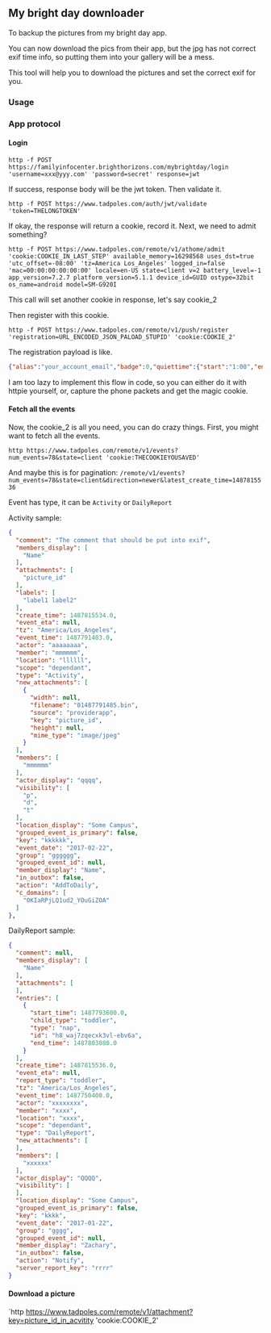 ## My bright day downloader

To backup the pictures from my bright day app.

You can now download the pics from their app, but the jpg has not correct exif time info, so putting them into your gallery will be a mess.

This tool will help you to download the pictures and set the correct exif for you.

### Usage

### App protocol

#### Login

`http -f POST https://familyinfocenter.brighthorizons.com/mybrightday/login 'username=xxx@yyy.com' 'password=secret' response=jwt`

If success, response body will be the jwt token. Then validate it.

`http -f POST https://www.tadpoles.com/auth/jwt/validate 'token=THELONGTOKEN'`

If okay, the response will return a cookie, record it. Next, we need to admit something?

`http -f POST https://www.tadpoles.com/remote/v1/athome/admit 'cookie:COOKIE_IN_LAST_STEP' available_memory=16298568 uses_dst=true 'utc_offset=-08:00' 'tz=America Los_Angeles' logged_in=false 'mac=00:00:00:00:00:00' locale=en-US state=client v=2 battery_level=-1 app_version=7.2.7 platform_version=5.1.1 device_id=GUID ostype=32bit os_name=android model=SM-G920I`

This call will set another cookie in response, let's say cookie_2

Then register with this cookie.

`http -f POST https://www.tadpoles.com/remote/v1/push/register 'registration=URL_ENCODED_JSON_PALOAD_STUPID' 'cookie:COOKIE_2'`

The registration payload is like.

```json
{"alias":"your_account_email","badge":0,"quiettime":{"start":"1:00","end":"6:30"},"tz":"America/Los_Angeles","messageservice":"gcm","tags":[],"device_token":"some magic string","device_id":"a guid","app":"parent:bh","app_version":"7.2.7","is_provider":false}
```

I am too lazy to implement this flow in code, so you can either do it with httpie yourself, or, capture the phone packets and get the magic cookie.

#### Fetch all the events

Now, the cookie_2 is all you need, you can do crazy things. First, you might want to fetch all the events.

`http https://www.tadpoles.com/remote/v1/events?num_events=78&state=client 'cookie:THECOOKIEYOUSAVED'`

And maybe this is for pagination: `/remote/v1/events?num_events=78&state=client&direction=newer&latest_create_time=1487815536`

Event has type, it can be `Activity` or `DailyReport`

Activity sample:

```json
{
  "comment": "The comment that should be put into exif",
  "members_display": [
    "Name"
  ],
  "attachments": [
    "picture_id"
  ],
  "labels": [
    "label1 label2"
  ],
  "create_time": 1487815534.0,
  "event_eta": null,
  "tz": "America/Los_Angeles",
  "event_time": 1487791483.0,
  "actor": "aaaaaaaa",
  "member": "mmmmmm",
  "location": "llllll",
  "scope": "dependant",
  "type": "Activity",
  "new_attachments": [
    {
      "width": null,
      "filename": "01487791485.bin",
      "source": "providerapp",
      "key": "picture_id",
      "height": null,
      "mime_type": "image/jpeg"
    }
  ],
  "members": [
    "mmmmmm"
  ],
  "actor_display": "qqqq",
  "visibility": [
    "p",
    "d",
    "t"
  ],
  "location_display": "Some Campus",
  "grouped_event_is_primary": false,
  "key": "kkkkkk",
  "event_date": "2017-02-22",
  "group": "gggggg",
  "grouped_event_id": null,
  "member_display": "Name",
  "in_outbox": false,
  "action": "AddToDaily",
  "c_domains": [
    "0KIaRPjLQ1ud2_YOuGiZOA"
  ]
},
```

DailyReport sample:

```json
{
  "comment": null,
  "members_display": [
    "Name"
  ],
  "attachments": [
  ],
  "entries": [
    {
      "start_time": 1487793600.0,
      "child_type": "toddler",
      "type": "nap",
      "id": "h8_waj7zqecxk3vl-ebv6a",
      "end_time": 1487803080.0
    }
  ],
  "create_time": 1487815536.0,
  "event_eta": null,
  "report_type": "toddler",
  "tz": "America/Los_Angeles",
  "event_time": 1487750400.0,
  "actor": "xxxxxxxx",
  "member": "xxxx",
  "location": "xxxx",
  "scope": "dependant",
  "type": "DailyReport",
  "new_attachments": [
  ],
  "members": [
    "xxxxxx"
  ],
  "actor_display": "QQQQ",
  "visibility": [
  ],
  "location_display": "Some Campus",
  "grouped_event_is_primary": false,
  "key": "kkkk",
  "event_date": "2017-01-22",
  "group": "gggg",
  "grouped_event_id": null,
  "member_display": "Zachary",
  "in_outbox": false,
  "action": "Notify",
  "server_report_key": "rrrr"
}
```

#### Download a picture

`http https://www.tadpoles.com/remote/v1/attachment?key=picture_id_in_acvitity 'cookie:COOKIE_2'